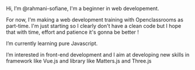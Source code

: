Hi, I’m @rahmani-sofiane, I'm a beginner in web developement. 

For now, I'm making a web development training with Openclassrooms as part-time. 
I'm just starting so I clearly don't have a clean code but I hope that with time, effort and patience it's gonna be better ! 

I’m currently learning pure Javascript. 

I’m interested in front-end development and I aim at developing new skills in framework like Vue.js and library like Matters.js and Three.js 



<!---
rahmani-sofiane/rahmani-sofiane is a ✨ special ✨ repository because its `README.md` (this file) appears on your GitHub profile.
You can click the Preview link to take a look at your changes.
--->
